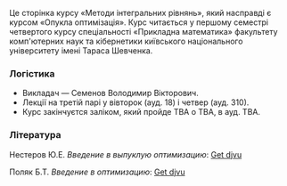 <span class="text-muted">Це сторінка курсу &laquo;Методи інтегральних рівнянь&raquo;, який насправді є курсом &laquo;Опукла оптимізація&raquo;. Курс читається у першому семестрі четвертого курсу спеціальності &laquo;Прикладна математика&raquo; факультету комп'ютерних наук та кібернетики київського національного університету імені Тараса Шевченка.</span>

<div class="m-2 p-2 border rounded">
    <h3 class="text-primary">Логістика</h3>
    <ul>
        <li>Викладач &mdash; Семенов Володимир Вікторович.</li>
        <li>Лекції на третій парі у вівторок (ауд. 18) і четвер (ауд. 310).</li>
        <li>Курс закінчуєтся заліком, який пройде TBA о TBA, в ауд. TBA.</li>
        <!-- - Чат в <a class="badge badge-primary" href="https://t.me/joinchat/FysbWhbQTRFtsnEFSuZKZA"><img src="/c4s1/assets/t.me" alt="Telegram icon"> Telegram</a> -->
    </ul>
</div>

<h3 class="text-primary">Література</h3>

Нестеров&nbsp;Ю.Е. _Введение в выпуклую оптимизацию_: <a class="badge badge-success" href="books/Нестеров_Ю_Е_Введение_в_выпуклую.djvu">Get djvu</a>

Поляк&nbsp;Б.Т. _Введение в оптимизацию_: <a class="badge badge-success" href="books/Поляк_Б_Т_Введение_в_оптимизацию.djvu">Get djvu</a>
